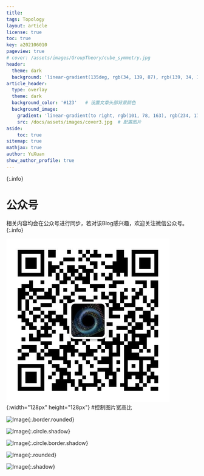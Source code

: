 ```yaml
---
title: 
tags: Topology 
layout: article
license: true
toc: true
key: a202106010
pageview: true
# cover: /assets/images/GroupTheory/cube_symmetry.jpg
header:
  theme: dark
  background: 'linear-gradient(135deg, rgb(34, 139, 87), rgb(139, 34, 139))' # 顶部标签背景色
article_header:
  type: overlay
  theme: dark
  background_color: '#123'   # 设置文章头部背景颜色
  background_image: 
    gradient: 'linear-gradient(to right, rgb(101, 78, 163), rgb(234, 175, 200))'  # 设置渐变色
    src: /docs/assets/images/cover3.jpg  # 配置图片
aside:
    toc: true
sitemap: true
mathjax: true
author: YuXuan
show_author_profile: true
---
```


{:.info}
<!--more-->

# 公众号
相关内容均会在公众号进行同步，若对该Blog感兴趣，欢迎关注微信公众号。
{:.info}

![png](../assets/images/qrcode.jpg){:width="128px" height="128px"}   #控制图片宽高比

![Image](path-to-image){:.border.rounded}

![Image](path-to-image){:.circle.shadow}

![Image](path-to-image){:.circle.border.shadow}

![Image](path-to-image){:.rounded}

![Image](path-to-image){:.shadow}



